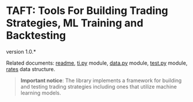 TAFT: Tools For Building Trading Strategies, ML Training and Backtesting
================================================================================
version 1.0.*
  
Related documents: [readme](README.md), [ti.py](ti.md) module, [data.py](data.md) module, [test.py](test.md) module, [rates](rates.md) data structure.		

> **Important notice**:
> The library implements a framework for building and testing trading strategies including ones that utilize machine learning models.
